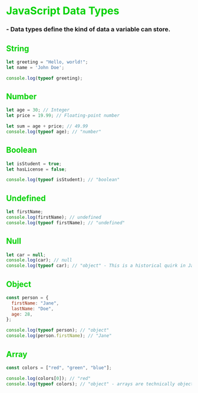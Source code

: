 # <span style="color: #00D100">JavaScript Data Types</span>

### - Data types define the kind of data a variable can store.



## <span style="color:#00D100">String</span>
```javascript
let greeting = "Hello, world!";
let name = 'John Doe';

console.log(typeof greeting);
```

## <span style="color:#00D100">Number</span>
```javascript
let age = 30; // Integer
let price = 19.99; // Floating-point number

let sum = age + price; // 49.99
console.log(typeof age); // "number"
```

## <span style="color:#00D100">Boolean</span>
```javascript
let isStudent = true;
let hasLicense = false;

console.log(typeof isStudent); // "boolean"
```

## <span style="color:#00D100">Undefined</span>
```javascript
let firstName;
console.log(firstName); // undefined
console.log(typeof firstName); // "undefined"
```

## <span style="color:#00D100">Null</span>
```javascript
let car = null;
console.log(car); // null
console.log(typeof car); // "object" - This is a historical quirk in JavaScript
```

## <span style="color:#00D100">Object</span>
```javascript
const person = {
  firstName: "Jane",
  lastName: "Doe",
  age: 28,
};

console.log(typeof person); // "object"
console.log(person.firstName); // "Jane"
```

## <span style="color:#00D100">Array</span>
```javascript
const colors = ["red", "green", "blue"];

console.log(colors[0]); // "red"
console.log(typeof colors); // "object" - arrays are technically objects
```